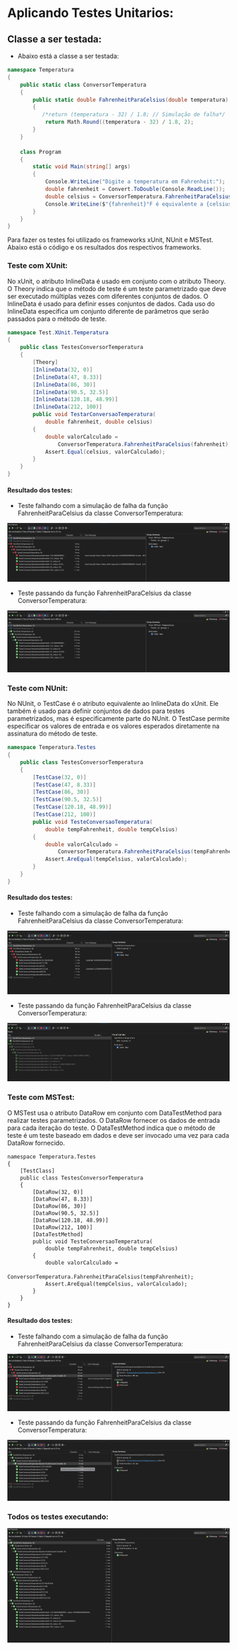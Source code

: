 # Aplicando Testes Unitarios:

## Classe a ser testada:

* Abaixo está a classe a ser testada:

```csharp
namespace Temperatura
{
    public static class ConversorTemperatura
    {
        public static double FahrenheitParaCelsius(double temperatura)
        {
           /*return (temperatura - 32) / 1.8; // Simulação de falha*/
            return Math.Round((temperatura - 32) / 1.8, 2); 
        }
    }

    class Program
    {
        static void Main(string[] args)
        {
            Console.WriteLine("Digite a temperatura em Fahrenheit:");
            double fahrenheit = Convert.ToDouble(Console.ReadLine());
            double celsius = ConversorTemperatura.FahrenheitParaCelsius(fahrenheit);
            Console.WriteLine($"{fahrenheit}°F é equivalente a {celsius}°C.");
        }
    }
}

```

Para fazer os testes foi utilizado os frameworks xUnit, NUnit e MSTest. Abaixo está o código e os resultados dos respectivos frameworks.

### Teste com XUnit:

No xUnit, o atributo InlineData é usado em conjunto com o atributo Theory. O Theory indica que o método de teste é um teste parametrizado que deve ser executado múltiplas vezes com diferentes conjuntos de dados. O InlineData é usado para definir esses conjuntos de dados. Cada uso do InlineData especifica um conjunto diferente de parâmetros que serão passados para o método de teste. 

```csharp
namespace Test.XUnit.Temperatura
{
    public class TestesConversorTemperatura
    {
        [Theory]
        [InlineData(32, 0)]
        [InlineData(47, 8.33)]
        [InlineData(86, 30)]
        [InlineData(90.5, 32.5)]
        [InlineData(120.18, 48.99)]
        [InlineData(212, 100)]
        public void TestarConversaoTemperatura(
            double fahrenheit, double celsius)
        {
            double valorCalculado =
                ConversorTemperatura.FahrenheitParaCelsius(fahrenheit);
            Assert.Equal(celsius, valorCalculado);
        }
    }
}
```

#### Resultado dos testes:

* Teste falhando com a simulação de falha da função FahrenheitParaCelsius da classe ConversorTemperatura:

![teste_falhando_xunit](/Assets/falhaTesteXunit.png)

* Teste passando da função FahrenheitParaCelsius da classe ConversorTemperatura:

![teste_passando_xunit](/Assets/passandoTesteXunit%20.png)

### Teste com NUnit:

No NUnit, o TestCase é o atributo equivalente ao InlineData do xUnit. Ele também é usado para definir conjuntos de dados para testes parametrizados, mas é especificamente parte do NUnit. O TestCase permite especificar os valores de entrada e os valores esperados diretamente na assinatura do método de teste.

```csharp
namespace Temperatura.Testes
{
    public class TestesConversorTemperatura
    {
        [TestCase(32, 0)]
        [TestCase(47, 8.33)]
        [TestCase(86, 30)]
        [TestCase(90.5, 32.5)]
        [TestCase(120.18, 48.99)]
        [TestCase(212, 100)]
        public void TesteConversaoTemperatura(
            double tempFahrenheit, double tempCelsius)
        {
            double valorCalculado =
                ConversorTemperatura.FahrenheitParaCelsius(tempFahrenheit);
            Assert.AreEqual(tempCelsius, valorCalculado);
        }
    }
}
```

#### Resultado dos testes:

* Teste falhando com a simulação de falha da função FahrenheitParaCelsius da classe ConversorTemperatura:

![teste_falhando_nunit](/Assets/falhaTesteNUnit.png)


* Teste passando da função FahrenheitParaCelsius da classe ConversorTemperatura:

![teste_falhando_nunit](/Assets/passandoTesteNUnit.png)

### Teste com MSTest:

O MSTest usa o atributo DataRow em conjunto com DataTestMethod para realizar testes parametrizados. O DataRow fornecer os dados de entrada para cada iteração do teste. O DataTestMethod indica que o método de teste é um teste baseado em dados e deve ser invocado uma vez para cada DataRow fornecido.

```
namespace Temperatura.Testes
{
    [TestClass]
    public class TestesConversorTemperatura
    {
        [DataRow(32, 0)]
        [DataRow(47, 8.33)]
        [DataRow(86, 30)]
        [DataRow(90.5, 32.5)]
        [DataRow(120.18, 48.99)]
        [DataRow(212, 100)]
        [DataTestMethod]
        public void TesteConversaoTemperatura(
            double tempFahrenheit, double tempCelsius)
        {
            double valorCalculado =
                ConversorTemperatura.FahrenheitParaCelsius(tempFahrenheit);
            Assert.AreEqual(tempCelsius, valorCalculado);
        }
    }
}
```

#### Resultado dos testes:

* Teste falhando com a simulação de falha da função FahrenheitParaCelsius da classe ConversorTemperatura:

![teste_falhando_mstest](/Assets/falhaMSTest.png)


* Teste passando da função FahrenheitParaCelsius da classe ConversorTemperatura:

![teste_falhando_mstest](/Assets/passandoMSTest.png)


### Todos os testes executando:

![todos testem passando](/Assets/allTestPass.png)
